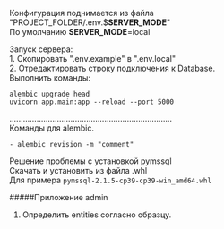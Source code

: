 Конфигурация поднимается из файла "PROJECT_FOLDER/.env.$**SERVER_MODE**"    
По умолчанию **SERVER_MODE**=local

Запуск сервера:  
    1. Скопировать ".env.example" в ".env.local"    
    2. Отредактировать строку подключения к Database.  
Выполнить команды:

    alembic upgrade head
    uvicorn app.main:app --reload --port 5000
........................................................................   
Команды для alembic.

    - alembic revision -m "comment"
    
Решение проблемы с установкой pymssql  
Скачать и установить из файла .whl  
Для примера   `pymssql-2.1.5-cp39-cp39-win_amd64.whl`
  
#####Приложение admin
1. Определить entities согласно образцу.